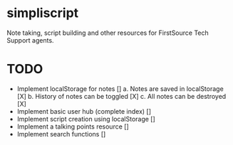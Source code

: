 # simpliscript
Note taking, script building and other resources for FirstSource Tech Support agents.

# TODO

- Implement localStorage for notes []
  a. Notes are saved in localStorage [X]
  b. History of notes can be toggled [X]
  c. All notes can be destroyed [X]
- Implement basic user hub (complete index) []
- Implement script creation using localStorage []
- Implement a talking points resource []
- Implement search functions []